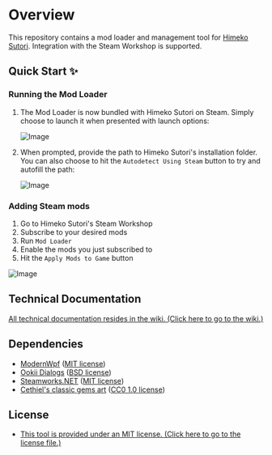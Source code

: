 # Overview
This repository contains a mod loader and management tool for [Himeko Sutori](https://store.steampowered.com/app/669500/Himeko_Sutori/). Integration with the Steam Workshop is supported.

## Quick Start ✨

### Running the Mod Loader
1. The Mod Loader is now bundled with Himeko Sutori on Steam. Simply choose to launch it when presented with launch options: 

   ![Image](https://i.imgur.com/4921dTA.png)
2. When prompted, provide the path to Himeko Sutori's installation folder. You can also choose to hit the ```Autodetect Using Steam``` button to try and autofill the path:  

   ![Image](https://i.imgur.com/BKIB4zf.png)

### Adding Steam mods
1. Go to Himeko Sutori's Steam Workshop
2. Subscribe to your desired mods
3. Run ```Mod Loader```
4. Enable the mods you just subscribed to
5. Hit the ```Apply Mods to Game``` button

![Image](https://i.imgur.com/Rv7qmOE.png)

## Technical Documentation
[All technical documentation resides in the wiki. (Click here to go to the wiki.)](https://github.com/solimodsthings/hs-mod-loader/wiki)

## Dependencies
* [ModernWpf](https://github.com/Kinnara/ModernWpf) ([MIT license](https://github.com/Kinnara/ModernWpf/blob/master/LICENSE))
* [Ookii Dialogs](https://github.com/ookii-dialogs/ookii-dialogs-wpf) ([BSD license](https://github.com/ookii-dialogs/ookii-dialogs-wpf/blob/master/LICENSE))
* [Steamworks.NET](https://github.com/rlabrecque/Steamworks.NET) ([MIT license](https://github.com/rlabrecque/Steamworks.NET/blob/master/LICENSE.txt))
* [Cethiel's classic gems art](https://opengameart.org/content/gems-classic) ([CC0 1.0 license](https://creativecommons.org/publicdomain/zero/1.0/))

## License
* [This tool is provided under an MIT license. (Click here to go to the license file.)](https://github.com/solimodsthings/hs-mod-loader/blob/main/LICENSE)
